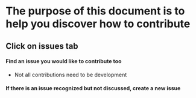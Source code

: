 # The purpose of this document is to help you discover how to contribute
## Click on issues tab
#### Find an issue you would like to contribute too
   * Not all contributions need to be development
#### If there is an issue recognized but not discussed, create a new issue
